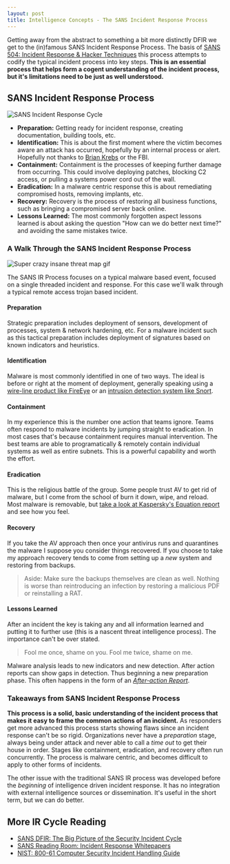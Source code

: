 ```yaml
---
layout: post
title: Intelligence Concepts - The SANS Incident Response Process
---
```


Getting away from the abstract to something a bit more distinctly DFIR we get to the (in)famous SANS Incident Response Process. The basis of [SANS 504: Incident Response & Hacker Techniques](http://www.sans.org/course/hacker-techniques-exploits-incident-handling) this process attempts to codify the typical incident process into key steps. __This is an essential process that helps form a cogent understanding of the incident process, but it's limitations need to be just as well understood.__

## SANS Incident Response Process

![SANS Incident Response Cycle](https://docs.google.com/drawings/d/14qSo8_WYzAckSxvwLF7FzRyC_FP1JjWC0Og2UQz8YVU/pub?w=480&h=360)

- __Preparation:__ Getting ready for incident response, creating documentation, building tools, etc.
- __Identification:__ This is about the first moment where the victim becomes aware an attack has occurred, hopefully by an internal process or alert. Hopefully not thanks to [Brian Krebs](http://krebsonsecurity.com) or the FBI.  
- __Containment:__ Containment is the processes of keeping further damage from occurring. This could involve deploying patches, blocking C2 access, or pulling a systems power cord out of the wall.
- __Eradication:__ In a malware centric response this is about remediating compromised hosts, removing implants, etc.
- __Recovery:__ Recovery is the process of restoring all business functions, such as bringing a compromised server back online.
- __Lessons Learned:__ The most commonly forgotten aspect lessons learned is about asking the question "How can we do better next time?" and avoiding the same mistakes twice.

### A Walk Through the SANS Incident Response Process

![Super crazy insane threat map gif](/public/omgconnections.gif)

The SANS IR Process focuses on a typical malware based event, focused on a single threaded incident and response. For this case we'll walk through a typical remote access trojan based incident.

#### <i class="fa fa-angle-double-right"></i> Preparation
Strategic preparation includes deployment of sensors, development of processes, system & network hardening, etc. For a malware incident such as this tactical preparation includes deployment of signatures based on known indicators and heuristics.

#### <i class="fa fa-angle-double-right"></i> Identification
Malware is most commonly identified in one of two ways. The ideal is before or right at the moment of deployment, generally speaking using a [wire-line product like FireEye](https://www.fireeye.com/products/nx-network-security-products.html) or an [intrusion detection system like Snort](https://www.snort.org/).

#### <i class="fa fa-angle-double-right"></i> Containment
In my experience this is the number one action that teams ignore. Teams often respond to malware incidents by jumping straight to eradication. In most cases that's because containment requires manual intervention. The best teams are able to programatically & remotely contain individual systems as well as entire subnets. This is a powerful capability and worth the effort.

#### <i class="fa fa-angle-double-right"></i> Eradication
This is the religious battle of the group. Some people trust AV to get rid of malware, but I come from the school of burn it down, wipe, and reload. Most malware is removable, but [take a look at Kaspersky's Equation report](https://blog.kaspersky.com/equation-hdd-malware/7623/) and see how you feel.

#### <i class="fa fa-angle-double-right"></i> Recovery
If you take the AV approach then once your antivirus runs and quarantines the malware I suppose you consider things recovered. If you choose to take my approach recovery tends to come from setting up a _new_ system and restoring from backups.

> Aside: Make sure the backups themselves are clean as well. Nothing is worse than reintroducing an infection by restoring a malicious PDF or reinstalling a RAT.

#### <i class="fa fa-angle-double-right"></i> Lessons Learned
After an incident the key is taking any and all information learned and putting it to further use (this is a nascent threat intelligence process). The importance can't be over stated.

> <i class="fa fa-quote-left fa-3x pull-left"></i>Fool me once, shame on you. Fool me twice, shame on me.

Malware analysis leads to new indicators and new detection. After action reports can show gaps in detection. Thus beginning a new preparation phase. This often happens in the form of an [_After-action Report_](http://en.wikipedia.org/wiki/After-action_review).

### Takeaways from SANS Incident Response Process

__This process is a solid, basic understanding of the incident process that makes it easy to frame the common actions of an incident.__ As responders get more advanced this process starts showing flaws since an incident response can't be so rigid. Organizations never have a _preparation_ stage, always being under attack and never able to call a _time out_ to get their house in order. Stages like containment, eradication, and recovery often run concurrently. The process is malware centric, and becomes difficult to apply to other forms of incidents.

The other issue with the traditional SANS IR process was developed before the _beginning_ of intelligence driven incident response. It has no integration with external intelligence sources or dissemination. It's useful in the short term, but we can do better.

## More IR Cycle Reading
- [SANS DFIR: The Big Picture of the Security Incident Cycle](http://digital-forensics.sans.org/blog/2010/09/27/digital-forensics-security-incident-cycle/)
- [SANS Reading Room: Incident Response Whitepapers](http://www.sans.org/reading-room/whitepapers/incident)
- [NIST: 800-61 Computer Security Incident Handling Guide](http://nvlpubs.nist.gov/nistpubs/SpecialPublications/NIST.SP.800-61r2.pdf)
